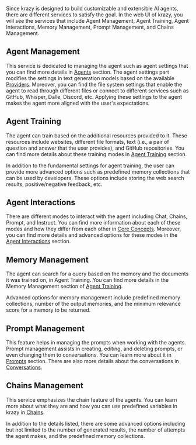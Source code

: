 Since krazy is designed to build customizable and extensible AI agents, there are different services to satisfy the goal. In the web UI of krazy, you will see the services that include Agent Management, Agent Training, Agent Interactions, Memory Management, Prompt Management, and Chains Management.

## Agent Management
This service is dedicated to managing the agent such as agent settings that you can find more details in [Agents](https://thelegendkaan.github.io/krazy/2-Concepts/3-Agents.html) section. The agent settings part modifies the settings in text generation models based on the available [Providers](https://thelegendkaan.github.io/krazy/2-Concepts/2-Providers.html). Moreover, you can find the file system settings that enable the agent to read through different files or connect to different services such as GitHub, Whisper, Dalle, Discord, etc. Applying these settings to the agent makes the agent more aligned with the user's expectations.

## Agent Training
The agent can train based on the additional resources provided to it. These resources include websites, different file formats, text (i.e., a pair of question and answer that the user provides), and GitHub repositories. You can find more details about these training modes in [Agent Training](https://thelegendkaan.github.io/krazy/2-Concepts/8-Agent%20Training.html) section.

In addition to the fundamental settings for agent training, the user can provide more advanced options such as predefined memory collections that can be used by developers. These options include storing the web search results, positive/negative feedback, etc.

## Agent Interactions
There are different modes to interact with the agent including Chat, Chains, Prompt, and Instruct. You can find more information about each of these modes and how they differ from each other in [Core Concepts](https://thelegendkaan.github.io/krazy/2-Concepts/0-Core%20Concepts.html). Moreover, you can find more details and advanced options for these modes in the [Agent Interactions](https://thelegendkaan.github.io/krazy/2-Concepts/9-Agent%20Interactions.html) section.

## Memory Management
The agent can search for a query based on the memory and the documents it was trained on, in Agent Training. You can find more details in the Memory Management section of [Agent Training](https://thelegendkaan.github.io/krazy/2-Concepts/8-Agent%20Training.html).

Advanced options for memory management include predefined memory collections, number of the output memories, and the minimum relevance score for a memory to be returned.

## Prompt Management
This feature helps in managing the prompts when working with the agents. Prompt management assists in creating, editing, and deleting prompts, or even changing them to conversations. You can learn more about it in [Prompts](https://thelegendkaan.github.io/krazy/2-Concepts/5-Prompts.html) section. There are also more details about the conversations in [Conversations](https://thelegendkaan.github.io/krazy/2-Concepts/7-Conversations.html).

## Chains Management
This service emphasizes the chain feature of the agents. You can learn more about what they are and how you can use predefined variables in krazy in [Chains](https://thelegendkaan.github.io/krazy/2-Concepts/6-Chains.html).

In addition to the details listed, there are some advanced options including but not limited to the number of generated results, the number of attempts the agent makes, and the predefined memory collections.
